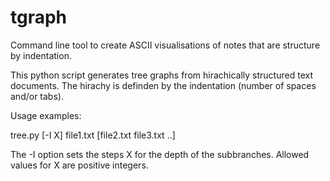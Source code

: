 # tgraph
Command line tool to create ASCII visualisations of notes that are structure by indentation.

This python script generates tree graphs from hirachically structured text documents.
The hirachy is definden by the indentation (number of spaces and/or tabs).

Usage examples:

tree.py [-I X] file1.txt [file2.txt file3.txt ..]

The -I option sets the steps X for the depth of the subbranches.
Allowed values for X are positive integers.
